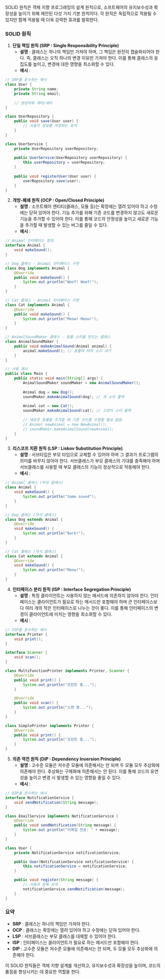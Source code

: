 SOLID 원칙은 객체 지향 프로그래밍의 설계 원칙으로, 소프트웨어의 유지보수성과 확장성을 높이기 위해 제안된 다섯 가지 기본 원칙이다. 각 원칙은 독립적으로 적용될 수 있지만 함께 적용될 때 더욱 강력한 효과를 발휘한다. 
### SOLID 원칙
1. **단일 책임 원칙 (SRP : Single Responsibility Principle)**
    - **설명** : 클래스는 하나의 책임만 가져야 하며, 그 책임은 완전히 캡슐화되어야 한다. 즉, 클래스는 오직 하나의 변경 이유만 가져야 한다. 이를 통해 클래스의 응집도를 높이고, 변경에 대한 영향을 최소화할 수 있다.
    - **예시** :
```java
// SRP를 준수하는 예시
class User {
    private String name;
    private String email;
    
    // 생성자와 게터/세터
}

class UserRepository {
    public void save(User user) {
        // 사용자 정보를 저장하는 로직
    }
}

class UserService {
    private UserRepository userRepository;
    
    public UserService(UserRepository userRepository) {
        this.userRepository = userRepository;
    }
    
    public void registerUser(User user) {
        userRepository.save(user);
    }
}
```
2. **개방-폐쇄 원칙 (OCP : Open/Closed Principle)**
    - **설명** : 소프트웨어 엔티티(클래스, 모듈 등)는 확장에는 열려 있어야 하고 수정에는 닫혀 있어야 한다. 기능 추가를 위해 기존 코드를 변경하지 않고도 새로운 기능을 추가할 수 있어야 한다. 이를 통해 코드의 안정성을 높이고 새로운 기능을 추가할 때 발생할 수 있는 버그를 줄일 수 있다.
    - **예시** :
```java
// Animal 인터페이스 정의
interface Animal {
    void makeSound();
}

// Dog 클래스 - Animal 인터페이스 구현
class Dog implements Animal {
    @Override
    public void makeSound() {
        System.out.println("Woof! Woof!");
    }
}

// Cat 클래스 - Animal 인터페이스 구현
class Cat implements Animal {
    @Override
    public void makeSound() {
        System.out.println("Meow! Meow!");
    }
}

// AnimalSoundMaker 클래스 - 동물 소리를 만드는 클래스
class AnimalSoundMaker {
    public void makeAnimalSound(Animal animal) {
        animal.makeSound(); // 동물에 따라 소리 내기
    }
}

// 사용 예시
public class Main {
    public static void main(String[] args) {
        AnimalSoundMaker soundMaker = new AnimalSoundMaker();
        
        Animal dog = new Dog();
        soundMaker.makeAnimalSound(dog); // 개 소리 출력
        
        Animal cat = new Cat();
        soundMaker.makeAnimalSound(cat); // 고양이 소리 출력
        
        // 새로운 동물을 추가할 때 기존 코드를 수정할 필요 없음
        // Animal newAnimal = new NewAnimal();
        // soundMaker.makeAnimalSound(newAnimal);
    }
}
```
3. **리스코프 치환 원칙 (LSP : Liskov Substitution Principle)**
    - **설명** : 서브타입은 부모 타입으로 교체할 수 있어야 하며 그 결과가 프로그램의 의미를 바꾸지 않아야 한다. 서브클래스가 부모 클래스의 기대를 충족해야 하며 서브클래스를 사용할 때 부모 클래스의 기능이 정상적으로 작동해야 한다.
    - **예시** :
```java
// Animal 클래스 (부모 클래스)
class Animal {
    void makeSound() {
        System.out.println("Some sound");
    }
}

// Dog 클래스 (자식 클래스)
class Dog extends Animal {
    @Override
    void makeSound() {
        System.out.println("Bark!");
    }
}

// Cat 클래스 (자식 클래스)
class Cat extends Animal {
    @Override
    void makeSound() {
        System.out.println("Meow!");
    }
}
```
4. **인터페이스 분리 원칙 (ISP : Interface Segregation Principle)**
    - **설명** : 특정 클라이언트는 사용하지 않는 메서드에 의존하지 않아야 한다. 인터페이스는 클라이언트가 필요로 하는 메서드만 포함해야 하며 큰 인터페이스보다 여러 개의 작은 인터페이스로 나누는 것이 좋다. 이를 통해 인터페이스의 변경이 클라이언트에 미치는 영향을 최소화할 수 있다.
    - **예시** :
```java
// ISP를 준수하는 예시
interface Printer {
    void print();
}

interface Scanner {
    void scan();
}

class MultiFunctionPrinter implements Printer, Scanner {
    @Override
    public void print() {
        System.out.println("프린트 중...");
    }

    @Override
    public void scan() {
        System.out.println("스캔 중...");
    }
}

class SimplePrinter implements Printer {
    @Override
    public void print() {
        System.out.println("프린트 중...");
    }
}
```
5. **의존 역전 원칙 (DIP : Dependency Inversion Principle)**
    - **설명** : 고수준 모듈은 저수준 모듈에 의존해서는 안 되며 두 모듈 모두 추상화에 의존해야 한다. 추상화는 구체화에 의존해서는 안 된다. 이를 통해 코드의 유연성을 높이고 변경 시 발생할 수 있는 영향을 줄일 수 있다.
    - **예시** :
```java
// DIP를 준수하는 예시
interface NotificationService {
    void sendNotification(String message);
}

class EmailService implements NotificationService {
    @Override
    public void sendNotification(String message) {
        System.out.println("이메일 전송: " + message);
    }
}

class User {
    private NotificationService notificationService;

    public User(NotificationService notificationService) {
        this.notificationService = notificationService;
    }

    public void register(String message) {
        // 사용자 등록 로직
        notificationService.sendNotification(message);
    }
}
```

### 요약

- **SRP** : 클래스는 하나의 책임만 가져야 한다.
- **OCP**  : 클래스는 확장에는 열려 있어야 하고 수정에는 닫혀 있어야 한다.
- **LSP** : 서브클래스는 부모 클래스를 대체할 수 있어야 한다.
- **ISP** : 인터페이스는 클라이언트가 필요로 하는 메서드만 포함해야 한다.
- **DIP** : 고수준 모듈은 저수준 모듈에 의존해서는 안 되며, 두 모듈 모두 추상화에 의존해야 한다.

이 SOLID 원칙들은 객체 지향 설계를 개선하고, 유지보수성과 확장성을 높이며, 코드의 품질을 향상시키는 데 중요한 역할을 한다.